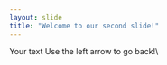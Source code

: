 ```yaml
---
layout: slide
title: "Welcome to our second slide!"
---
```

Your text
Use the left arrow to go back!\
